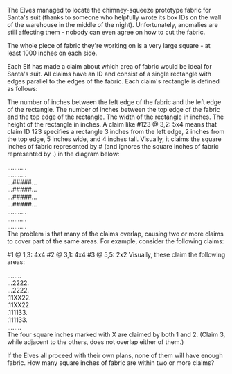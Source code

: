 The Elves managed to locate the chimney-squeeze prototype fabric for Santa's suit (thanks to someone who helpfully wrote its box IDs on the wall of the warehouse in the middle of the night). Unfortunately, anomalies are still affecting them - nobody can even agree on how to cut the fabric.

The whole piece of fabric they're working on is a very large square - at least 1000 inches on each side.

Each Elf has made a claim about which area of fabric would be ideal for Santa's suit. All claims have an ID and consist of a single rectangle with edges parallel to the edges of the fabric. Each claim's rectangle is defined as follows:

The number of inches between the left edge of the fabric and the left edge of the rectangle.
The number of inches between the top edge of the fabric and the top edge of the rectangle.
The width of the rectangle in inches.
The height of the rectangle in inches.
A claim like #123 @ 3,2: 5x4 means that claim ID 123 specifies a rectangle 3 inches from the left edge, 2 inches from the top edge, 5 inches wide, and 4 inches tall. Visually, it claims the square inches of fabric represented by # (and ignores the square inches of fabric represented by .) in the diagram below:

...........\
...........\
...#####...\
...#####...\
...#####...\
...#####...\
...........\
...........\
...........\
The problem is that many of the claims overlap, causing two or more claims to cover part of the same areas. For example, consider the following claims:

\#1 @ 1,3: 4x4
\#2 @ 3,1: 4x4
\#3 @ 5,5: 2x2
Visually, these claim the following areas:

........\
...2222.\
...2222.\
.11XX22.\
.11XX22.\
.111133.\
.111133.\
........\
The four square inches marked with X are claimed by both 1 and 2. (Claim 3, while adjacent to the others, does not overlap either of them.)

If the Elves all proceed with their own plans, none of them will have enough fabric. How many square inches of fabric are within two or more claims?
